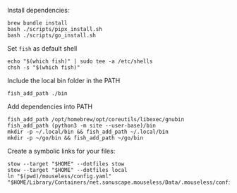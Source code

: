 Install dependencies:

```
brew bundle install
bash ./scripts/pipx_install.sh
bash ./scripts/go_install.sh
```

Set `fish` as default shell

```
echo "$(which fish)" | sudo tee -a /etc/shells
chsh -s "$(which fish)"
```

Include the local bin folder in the PATH

```
fish_add_path ./bin
```

Add dependencies into PATH

```
fish_add_path /opt/homebrew/opt/coreutils/libexec/gnubin
fish_add_path (python3 -m site --user-base)/bin
mkdir -p ~/.local/bin && fish_add_path ~/.local/bin
mkdir -p ~/go/bin && fish_add_path ~/go/bin
```

Create a symbolic links for your files:

```
stow --target "$HOME" --dotfiles stow
stow --target "$HOME" --dotfiles local
ln "$(pwd)/mouseless/config.yaml" "$HOME/Library/Containers/net.sonuscape.mouseless/Data/.mouseless/configs/config.yaml"
```
